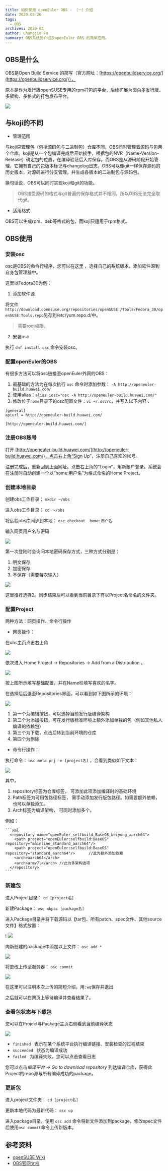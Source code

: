 ```yaml
---
title: 如何使用 openEuler OBS - （一）介绍
date: 2020-03-26
tags:
  - OBS
archives: 2020-03
author: Changjie Fu
summary: OBS系统的介绍及openEuler OBS 的简单应用。
---
```



## OBS是什么

OBS是Open Build Service 的简写（官方网址：[https://openbuildservice.org/](https://openbuildservice.org/)）， 

原本是作为发行版openSUSE专用的rpm打包的平台，后续扩展为面向多发行版、多架构、多格式的打包发布平台。

<img src="./2020-03-26-how-to-OBS-系统结构.png" >

## 与koji的不同

- 管理范围

与koji只管理包（包括源码包与二进制包）仓库不同，OBS同时管理着源码与包两个仓库。koji是从一个包编译完成后开始接手，根据包的NVR（Name-Version-Release）确定包的位置，在编译验证后入库保存。而OBS是从源码阶段开始管理，它拥有自己的包版本标记与changelog日志。OBS可以像git一样保存源码的历史版本，对源码进行分支管理。并生成各版本的二进制包与源码包。
    
换句话说，OBS可以同时实现koji和git的功能。
> OBS接受源码的格式与git普遍的保存格式并不相同，所以OBS无法完全取代git。

- 适用格式

OBS可以生成rpm、deb等格式的包，而koji只适用于rpm格式。


## OBS使用

### 安装osc

osc是OBS的命令行程序，您可以在[这里](https://download.opensuse.org/repositories/openSUSE:/Tools/) ，选择自己的系统版本，添加软件源到自身包管理器中。

这里以Fedora30为例：

1. 添加软件源

将文件`http://download.opensuse.org/repositories/openSUSE:/Tools/Fedora_30/openSUSE:Tools.repo`另存到/etc/yum.repo.d/中。
> 需要root权限。

2. 安装osc

执行 `dnf install osc` 命令安装osc。

### 配置openEuler的OBS

有很多方法可以将osc链接至openEuler外网的OBS：

1. 最基础的方法为在每次执行 `osc` 命令时添加参数： `-A http://openeuler-build.huawei.com/`
2. 使用alias：`alias iosc="osc -A http://openeuler-build.huawei.com/"`
3. 修改位于`home`目录下的osc配置文件：`vi ~/.oscrc`，并写入以下内容：

```
[general]
apiurl = http://openeuler-build.huawei.com/

[http://openeuler-build.huawei.com/]

```

### 注册OBS账号

打开 [http://openeuler-build.huawei.com/](http://openeuler-build.huawei.com/)，点击右上角“Sign Up”，注册自己喜欢的帐号。

注册完成后，重新回到上面网址。点击右上角的“Login”，用新账户登录。系统会在注册时自动创建一个以“home:用户名”为格式命名的Home Project。

### 创建本地目录

创建obs工作目录：
`mkdir ~/obs`

进入obs工作目录：
`cd ～/obs`

将远程obs库同步到本地：
`osc checkout  home:用户名`

输入网页用户名与密码

<img src="./2020-03-26-how-to-OBS-登陆OBS.png" >

第一次登陆时会询问本地密码保存方式，三种方式分别是：

1. 明文保存
2. 加密保存
3. 不保存（需要每次输入） 

<img src="./2020-03-26-how-to-OBS-三种密码保存方式.png" >

这里推荐选择2。同步结束后可以看到当前目录下有以Project名命名的文件夹。

### 配置Project

两种方法：网页操作、命令行操作

- 网页操作： 
    
在obs主页点击右上角

<img src="./2020-03-26-how-to-OBS-主页右上角.png" >

依次进入 Home Project -> Repositories -> Add from a Distribution 。

<img src="./2020-03-26-how-to-OBS-AFD页.png" >

按上图所示填写基础配置，并在Name栏填写喜欢的名字。

在选择后后退至Repositories界面，可以看到如下图所示的环境：

<img src="./2020-03-26-how-to-OBS-环境标签.png" >

  1. 第一个为编辑按钮，可以选择当前发行版编译架构
  2. 第二个为添加按钮，可在发行版标准环境上额外添加单独的包（例如其他私人编译的依赖包）
  3. 第三个为下载，点击后转到当前环境的仓库
  4. 第四个为删除


- 命令行操作：

执行命令： `osc meta prj -e [project名]` ，会看到类似如下文本：

<img src="./2020-03-26-how-to-OBS-meta配置.png" >

其中，
  1. repository标签为仓库标签， 可添加此项添加编译时的基础环境
  2. Path标签为可用包路径标签， 需手动添加发行版包路径。如需要额外依赖， 也可以单独添加。
  3. Arch标签为编译架构， 可同时添加多个。

例如：

    ```xml
      <repository name="openEuler_selfbuild_BaseOS_beiyong_aarch64">
    	<path project="openEuler:selfbuild:BaseOS" repository="mainline_standard_aarch64"/>
    	<path project="openEuler:selfbuild:BaseOS" repository="standard_aarch64"/>    	//此为额外添加依赖
    	<arch>aarch64</arch>
    	<arch>armv7l</arch>	//此为多架构选项
      </repository>
    ```

### 新建包

进入Project目录：
 `cd [project名]`

新建Package：
`osc mkpac [package名]`

进入Package目录并将下载源码以【tar包、所有patch、spec文件、其他source文件】格式放置：

!
<img src="./2020-03-26-how-to-OBS-目录格式.png" >

向新创建的package中添加以上文件：
`osc add * `

<img src="./2020-03-26-how-to-OBS-图片1.png" >

将更改上传至服务器：
`osc commit`

<img src="./2020-03-26-how-to-OBS-commit介绍.png" >

在这里可以注明本次上传的简短介绍，用`:wq`保存并退出

之后就可以在网页上等待编译并查看结果了。


### 查看包状态与下载包

您可以在Project与Package主页右侧看到当前编译状态

<img src="./2020-03-26-how-to-OBS-编译状态.png" >


- `finished `   表示在某个系统平台执行编译链接、安装检查的过程结束
- `succeeded `  状态为编译成功
- `failed `     为编译失败，您可以点击查看日志

您可以点击*编译平台 -> Go to download repository* 到达编译仓库，获得此Project的repo源与所有编译成功的package。

### 更新包

进入project文件夹： 
`cd [project名]`

更新本地代码为最新代码： 
`osc up `

进入package目录，使用 `osc add` 命令将新文件添加到package，修改spec文件后使用`osc commit`命令上传新版本。


## 参考资料
- [openSUSE Wiki](https://en.opensuse.org/openSUSE:Build_Service_Concept_SourceService)
- [OBS官网文档](https://openbuildservice.org/help/manuals/obs-user-guide/cha.obs.source_service.html)
